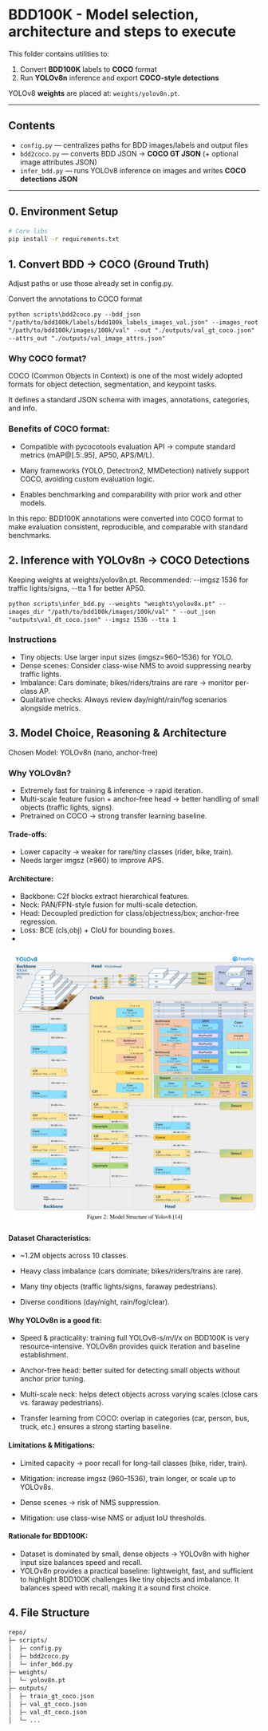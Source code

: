 # BDD100K - Model selection, architecture and steps to execute

This folder contains utilities to:
1. Convert **BDD100K** labels to **COCO** format  
2. Run **YOLOv8n** inference and export **COCO-style detections**  

YOLOv8 **weights** are placed at: `weights/yolov8n.pt`.

---

## Contents

- `config.py` — centralizes paths for BDD images/labels and output files  
- `bdd2coco.py` — converts BDD JSON → **COCO GT JSON** (+ optional image attributes JSON)  
- `infer_bdd.py` — runs YOLOv8 inference on images and writes **COCO detections JSON**  

---

## 0. Environment Setup

```bash
# Core libs
pip install -r requirements.txt
```

## 1. Convert BDD → COCO (Ground Truth)

Adjust paths or use those already set in config.py.

Convert the annotations to COCO format

```
python scripts\bdd2coco.py --bdd_json "/path/to/bdd100k/labels/bdd100k_labels_images_val.json" --images_root "/path/to/bdd100k/images/100k/val" --out "./outputs/val_gt_coco.json" --attrs_out "./outputs/val_image_attrs.json"
```

### Why COCO format?

COCO (Common Objects in Context) is one of the most widely adopted formats for object detection, segmentation, and keypoint tasks.

It defines a standard JSON schema with images, annotations, categories, and info.

### Benefits of COCO format:

- Compatible with pycocotools evaluation API → compute standard metrics (mAP@[.5:.95], AP50, APS/M/L).

- Many frameworks (YOLO, Detectron2, MMDetection) natively support COCO, avoiding custom evaluation logic.

- Enables benchmarking and comparability with prior work and other models.

In this repo:
BDD100K annotations were converted into COCO format to make evaluation consistent, reproducible, and comparable with standard benchmarks.

## 2. Inference with YOLOv8n → COCO Detections

Keeping weights at weights/yolov8n.pt.
Recommended: --imgsz 1536 for traffic lights/signs, --tta 1 for better AP50.

```
python scripts\infer_bdd.py --weights "weights\yolov8x.pt" --images_dir "/path/to/bdd100k/images/100k/val" " --out_json "outputs\val_dt_coco.json" --imgsz 1536 --tta 1

```
### Instructions
- Tiny objects: Use larger input sizes (imgsz=960–1536) for YOLO.
- Dense scenes: Consider class-wise NMS to avoid suppressing nearby traffic lights.
- Imbalance: Cars dominate; bikes/riders/trains are rare → monitor per-class AP.
- Qualitative checks: Always review day/night/rain/fog scenarios alongside metrics.

## 3. Model Choice, Reasoning & Architecture 
Chosen Model: YOLOv8n (nano, anchor-free)

### Why YOLOv8n?
- Extremely fast for training & inference → rapid iteration.
- Multi-scale feature fusion + anchor-free head → better handling of small objects (traffic lights, signs).
- Pretrained on COCO → strong transfer learning baseline.

#### Trade-offs:
- Lower capacity → weaker for rare/tiny classes (rider, bike, train).
- Needs larger imgsz (≥960) to improve APS.

#### Architecture:

- Backbone: C2f blocks extract hierarchical features.
- Neck: PAN/FPN-style fusion for multi-scale detection.
- Head: Decoupled prediction for class/objectness/box; anchor-free regression.
- Loss: BCE (cls,obj) + CIoU for bounding boxes.
- 
![img](weights/diag.png)

#### Dataset Characteristics:

- ~1.2M objects across 10 classes.

- Heavy class imbalance (cars dominate; bikes/riders/trains are rare).

- Many tiny objects (traffic lights/signs, faraway pedestrians).

- Diverse conditions (day/night, rain/fog/clear).

#### Why YOLOv8n is a good fit:

- Speed & practicality: training full YOLOv8-s/m/l/x on BDD100K is very resource-intensive. YOLOv8n provides quick iteration and baseline establishment.

- Anchor-free head: better suited for detecting small objects without anchor prior tuning.

- Multi-scale neck: helps detect objects across varying scales (close cars vs. faraway pedestrians).

- Transfer learning from COCO: overlap in categories (car, person, bus, truck, etc.) ensures a strong starting baseline.

#### Limitations & Mitigations:

- Limited capacity → poor recall for long-tail classes (bike, rider, train).

- Mitigation: increase imgsz (960–1536), train longer, or scale up to YOLOv8s.

- Dense scenes → risk of NMS suppression.

- Mitigation: use class-wise NMS or adjust IoU thresholds.

#### Rationale for BDD100K: 
- Dataset is dominated by small, dense objects → YOLOv8n with higher input size balances speed and recall.
- YOLOv8n provides a practical baseline: lightweight, fast, and sufficient to highlight BDD100K challenges like tiny objects and imbalance. It balances speed with recall, making it a sound first choice.

## 4. File Structure
```
repo/
├─ scripts/
│  ├─ config.py
│  ├─ bdd2coco.py
│  └─ infer_bdd.py
├─ weights/
│  └─ yolov8n.pt
├─ outputs/
│  ├─ train_gt_coco.json
│  ├─ val_gt_coco.json
│  ├─ val_dt_coco.json
│  └─ ...

```